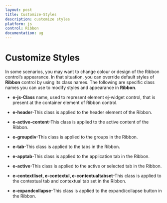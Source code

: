 ```yaml
---
layout: post
title: Customize-Styles
description: customize styles    
platform: js
control: Ribbon
documentation: ug
---
```


# Customize Styles    

In some scenarios, you may want to change colour or design of the Ribbon control’s appearance. In that situation, you can override default styles of **Ribbon** control by using its class names. The following are specific class names you can use to modify styles and appearance in **Ribbon**.

* **e-js-Class** name, used to represent element ej-widget control, that is present at the container element of Ribbon control.

* **e-header**-This class is applied to the header element of the Ribbon.

* **e-active-content**-This class is applied to the active content of the Ribbon.

* **e-groupdiv**-This class is applied to the groups in the Ribbon.

* **e-tab**-This class is applied to the tabs in the Ribbon.

* **e-apptab**-This class is applied to the application tab in the Ribbon.

* **e-active**-This class is applied to the active or selected tab in the Ribbon.

* **e-contextliset, e-contextul, e-contextualtabset**-This class is applied to the contextual tab and contextual tab set in the Ribbon.

* **e-expandcollapse**-This class is applied to the expand/collapse button in the Ribbon.



